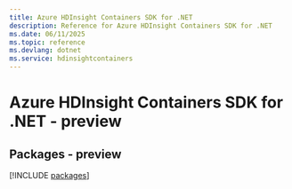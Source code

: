 ```yaml
---
title: Azure HDInsight Containers SDK for .NET
description: Reference for Azure HDInsight Containers SDK for .NET
ms.date: 06/11/2025
ms.topic: reference
ms.devlang: dotnet
ms.service: hdinsightcontainers
---
```

# Azure HDInsight Containers SDK for .NET - preview
## Packages - preview
[!INCLUDE [packages](hdinsight-containers-index.md)]